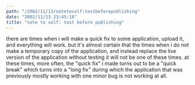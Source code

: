 ```yaml
---
path: "/2002/11/13/notetoself:testbeforepublishing" 
date: "2002/11/13 23:45:18" 
title: "note to self: test before publishing" 
---
```

<p>there are times when i will make a quick fix to some application, upload it, and everything will work. but it's almost certain that the times when i do not make a temporary copy of the application, and instead replace the live version of the application without testing it will not be one of these times. at these times, more often, the "quick fix" i made turns out to be a "quick break" which turns into a "long fix" during which the application that was previously mostly working with one minor bug is not working at all.</p>